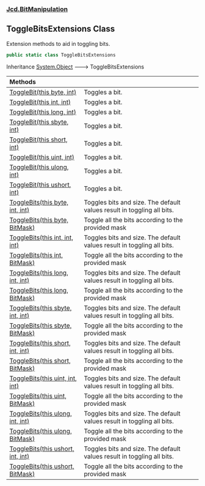 ### [Jcd.BitManipulation](Jcd.BitManipulation.md 'Jcd.BitManipulation')

## ToggleBitsExtensions Class

Extension methods to aid in toggling bits.

```csharp
public static class ToggleBitsExtensions
```

Inheritance [System.Object](https://docs.microsoft.com/en-us/dotnet/api/System.Object 'System.Object') &#129106; ToggleBitsExtensions

| Methods                                                                                                                                                                                                                            |                                                                            |
|:-----------------------------------------------------------------------------------------------------------------------------------------------------------------------------------------------------------------------------------|:---------------------------------------------------------------------------|
| [ToggleBit(this byte, int)](Jcd.BitManipulation.ToggleBitsExtensions.ToggleBit(thisbyte,int).md 'Jcd.BitManipulation.ToggleBitsExtensions.ToggleBit(this byte, int)')                                                              | Toggles a bit.                                                             |
| [ToggleBit(this int, int)](Jcd.BitManipulation.ToggleBitsExtensions.ToggleBit(thisint,int).md 'Jcd.BitManipulation.ToggleBitsExtensions.ToggleBit(this int, int)')                                                                 | Toggles a bit.                                                             |
| [ToggleBit(this long, int)](Jcd.BitManipulation.ToggleBitsExtensions.ToggleBit(thislong,int).md 'Jcd.BitManipulation.ToggleBitsExtensions.ToggleBit(this long, int)')                                                              | Toggles a bit.                                                             |
| [ToggleBit(this sbyte, int)](Jcd.BitManipulation.ToggleBitsExtensions.ToggleBit(thissbyte,int).md 'Jcd.BitManipulation.ToggleBitsExtensions.ToggleBit(this sbyte, int)')                                                           | Toggles a bit.                                                             |
| [ToggleBit(this short, int)](Jcd.BitManipulation.ToggleBitsExtensions.ToggleBit(thisshort,int).md 'Jcd.BitManipulation.ToggleBitsExtensions.ToggleBit(this short, int)')                                                           | Toggles a bit.                                                             |
| [ToggleBit(this uint, int)](Jcd.BitManipulation.ToggleBitsExtensions.ToggleBit(thisuint,int).md 'Jcd.BitManipulation.ToggleBitsExtensions.ToggleBit(this uint, int)')                                                              | Toggles a bit.                                                             |
| [ToggleBit(this ulong, int)](Jcd.BitManipulation.ToggleBitsExtensions.ToggleBit(thisulong,int).md 'Jcd.BitManipulation.ToggleBitsExtensions.ToggleBit(this ulong, int)')                                                           | Toggles a bit.                                                             |
| [ToggleBit(this ushort, int)](Jcd.BitManipulation.ToggleBitsExtensions.ToggleBit(thisushort,int).md 'Jcd.BitManipulation.ToggleBitsExtensions.ToggleBit(this ushort, int)')                                                        | Toggles a bit.                                                             |
| [ToggleBits(this byte, int, int)](Jcd.BitManipulation.ToggleBitsExtensions.ToggleBits(thisbyte,int,int).md 'Jcd.BitManipulation.ToggleBitsExtensions.ToggleBits(this byte, int, int)')                                             | Toggles bits and size. The default values result in toggling all bits. |
| [ToggleBits(this byte, BitMask)](Jcd.BitManipulation.ToggleBitsExtensions.ToggleBits(thisbyte,Jcd.BitManipulation.BitMask).md 'Jcd.BitManipulation.ToggleBitsExtensions.ToggleBits(this byte, Jcd.BitManipulation.BitMask)')       | Toggle all the bits according to the provided mask                         |
| [ToggleBits(this int, int, int)](Jcd.BitManipulation.ToggleBitsExtensions.ToggleBits(thisint,int,int).md 'Jcd.BitManipulation.ToggleBitsExtensions.ToggleBits(this int, int, int)')                                                | Toggles bits and size. The default values result in toggling all bits. |
| [ToggleBits(this int, BitMask)](Jcd.BitManipulation.ToggleBitsExtensions.ToggleBits(thisint,Jcd.BitManipulation.BitMask).md 'Jcd.BitManipulation.ToggleBitsExtensions.ToggleBits(this int, Jcd.BitManipulation.BitMask)')          | Toggle all the bits according to the provided mask                         |
| [ToggleBits(this long, int, int)](Jcd.BitManipulation.ToggleBitsExtensions.ToggleBits(thislong,int,int).md 'Jcd.BitManipulation.ToggleBitsExtensions.ToggleBits(this long, int, int)')                                             | Toggles bits and size. The default values result in toggling all bits. |
| [ToggleBits(this long, BitMask)](Jcd.BitManipulation.ToggleBitsExtensions.ToggleBits(thislong,Jcd.BitManipulation.BitMask).md 'Jcd.BitManipulation.ToggleBitsExtensions.ToggleBits(this long, Jcd.BitManipulation.BitMask)')       | Toggle all the bits according to the provided mask                         |
| [ToggleBits(this sbyte, int, int)](Jcd.BitManipulation.ToggleBitsExtensions.ToggleBits(thissbyte,int,int).md 'Jcd.BitManipulation.ToggleBitsExtensions.ToggleBits(this sbyte, int, int)')                                          | Toggles bits and size. The default values result in toggling all bits. |
| [ToggleBits(this sbyte, BitMask)](Jcd.BitManipulation.ToggleBitsExtensions.ToggleBits(thissbyte,Jcd.BitManipulation.BitMask).md 'Jcd.BitManipulation.ToggleBitsExtensions.ToggleBits(this sbyte, Jcd.BitManipulation.BitMask)')    | Toggle all the bits according to the provided mask                         |
| [ToggleBits(this short, int, int)](Jcd.BitManipulation.ToggleBitsExtensions.ToggleBits(thisshort,int,int).md 'Jcd.BitManipulation.ToggleBitsExtensions.ToggleBits(this short, int, int)')                                          | Toggles bits and size. The default values result in toggling all bits. |
| [ToggleBits(this short, BitMask)](Jcd.BitManipulation.ToggleBitsExtensions.ToggleBits(thisshort,Jcd.BitManipulation.BitMask).md 'Jcd.BitManipulation.ToggleBitsExtensions.ToggleBits(this short, Jcd.BitManipulation.BitMask)')    | Toggle all the bits according to the provided mask                         |
| [ToggleBits(this uint, int, int)](Jcd.BitManipulation.ToggleBitsExtensions.ToggleBits(thisuint,int,int).md 'Jcd.BitManipulation.ToggleBitsExtensions.ToggleBits(this uint, int, int)')                                             | Toggles bits and size. The default values result in toggling all bits. |
| [ToggleBits(this uint, BitMask)](Jcd.BitManipulation.ToggleBitsExtensions.ToggleBits(thisuint,Jcd.BitManipulation.BitMask).md 'Jcd.BitManipulation.ToggleBitsExtensions.ToggleBits(this uint, Jcd.BitManipulation.BitMask)')       | Toggle all the bits according to the provided mask                         |
| [ToggleBits(this ulong, int, int)](Jcd.BitManipulation.ToggleBitsExtensions.ToggleBits(thisulong,int,int).md 'Jcd.BitManipulation.ToggleBitsExtensions.ToggleBits(this ulong, int, int)')                                          | Toggles bits and size. The default values result in toggling all bits. |
| [ToggleBits(this ulong, BitMask)](Jcd.BitManipulation.ToggleBitsExtensions.ToggleBits(thisulong,Jcd.BitManipulation.BitMask).md 'Jcd.BitManipulation.ToggleBitsExtensions.ToggleBits(this ulong, Jcd.BitManipulation.BitMask)')    | Toggle all the bits according to the provided mask                         |
| [ToggleBits(this ushort, int, int)](Jcd.BitManipulation.ToggleBitsExtensions.ToggleBits(thisushort,int,int).md 'Jcd.BitManipulation.ToggleBitsExtensions.ToggleBits(this ushort, int, int)')                                       | Toggles bits and size. The default values result in toggling all bits. |
| [ToggleBits(this ushort, BitMask)](Jcd.BitManipulation.ToggleBitsExtensions.ToggleBits(thisushort,Jcd.BitManipulation.BitMask).md 'Jcd.BitManipulation.ToggleBitsExtensions.ToggleBits(this ushort, Jcd.BitManipulation.BitMask)') | Toggle all the bits according to the provided mask                         |

